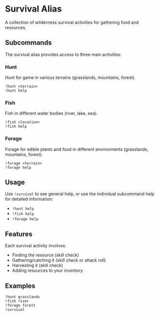 # Survival Alias

A collection of wilderness survival activities for gathering food and resources.

## Subcommands

The survival alias provides access to three main activities:

### Hunt
Hunt for game in various terrains (grasslands, mountains, forest).

```
!hunt <terrain>
!hunt help
```

### Fish
Fish in different water bodies (river, lake, sea).

```
!fish <location>
!fish help
```

### Forage
Forage for edible plants and food in different environments (grasslands, mountains, forest).

```
!forage <terrain>
!forage help
```

## Usage

Use `!survival` to see general help, or use the individual subcommand help for detailed information:
- `!hunt help`
- `!fish help`
- `!forage help`

## Features

Each survival activity involves:
- Finding the resource (skill check)
- Gathering/catching it (skill check or attack roll)
- Harvesting it (skill check)
- Adding resources to your inventory

## Examples

```
!hunt grasslands
!fish river
!forage forest
!survival
```

